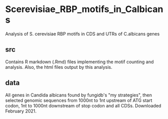 # Scerevisiae_RBP_motifs_in_Calbicans
Analysis of S. cerevisiae RBP motifs in CDS and UTRs of C.albicans genes

## src
Contains R markdown (.Rmd) files implementing the motif counting and analysis. Also, the html files output by this analysis.

## data
All genes in Candida albicans found by fungidb's "my strategies", then selected genomic sequences from 1000nt to 1nt upstream of ATG start codon, 1nt to 1000nt downstream of stop codon and all CDSs. Downloaded February 2021.
